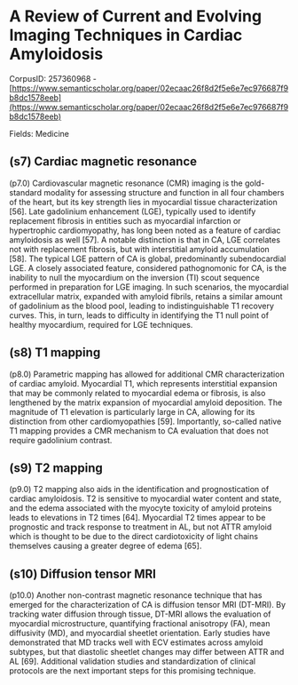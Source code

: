 # A Review of Current and Evolving Imaging Techniques in Cardiac Amyloidosis

CorpusID: 257360968 - [https://www.semanticscholar.org/paper/02ecaac26f8d2f5e6e7ec976687f9b8dc1578eeb](https://www.semanticscholar.org/paper/02ecaac26f8d2f5e6e7ec976687f9b8dc1578eeb)

Fields: Medicine

## (s7) Cardiac magnetic resonance
(p7.0) Cardiovascular magnetic resonance (CMR) imaging is the gold-standard modality for assessing structure and function in all four chambers of the heart, but its key strength lies in myocardial tissue characterization [56]. Late gadolinium enhancement (LGE), typically used to identify replacement fibrosis in entities such as myocardial infarction or hypertrophic cardiomyopathy, has long been noted as a feature of cardiac amyloidosis as well [57]. A notable distinction is that in CA, LGE correlates not with replacement fibrosis, but with interstitial amyloid accumulation [58]. The typical LGE pattern of CA is global, predominantly subendocardial LGE. A closely associated feature, considered pathognomonic for CA, is the inability to null the myocardium on the inversion (TI) scout sequence performed in preparation for LGE imaging. In such scenarios, the myocardial extracellular matrix, expanded with amyloid fibrils, retains a similar amount of gadolinium as the blood pool, leading to indistinguishable T1 recovery curves. This, in turn, leads to difficulty in identifying the T1 null point of healthy myocardium, required for LGE techniques.
## (s8) T1 mapping
(p8.0) Parametric mapping has allowed for additional CMR characterization of cardiac amyloid. Myocardial T1, which represents interstitial expansion that may be commonly related to myocardial edema or fibrosis, is also lengthened by the matrix expansion of myocardial amyloid deposition. The magnitude of T1 elevation is particularly large in CA, allowing for its distinction from other cardiomyopathies [59]. Importantly, so-called native T1 mapping provides a CMR mechanism to CA evaluation that does not require gadolinium contrast.
## (s9) T2 mapping
(p9.0) T2 mapping also aids in the identification and prognostication of cardiac amyloidosis. T2 is sensitive to myocardial water content and state, and the edema associated with the myocyte toxicity of amyloid proteins leads to elevations in T2 times [64]. Myocardial T2 times appear to be prognostic and track response to treatment in AL, but not ATTR amyloid which is thought to be due to the direct cardiotoxicity of light chains themselves causing a greater degree of edema [65].
## (s10) Diffusion tensor MRI
(p10.0) Another non-contrast magnetic resonance technique that has emerged for the characterization of CA is diffusion tensor MRI (DT-MRI). By tracking water diffusion through tissue, DT-MRI allows the evaluation of myocardial microstructure, quantifying fractional anisotropy (FA), mean diffusivity (MD), and myocardial sheetlet orientation. Early studies have demonstrated that MD tracks well with ECV estimates across amyloid subtypes, but that diastolic sheetlet changes may differ between ATTR and AL [69]. Additional validation studies and standardization of clinical protocols are the next important steps for this promising technique.
